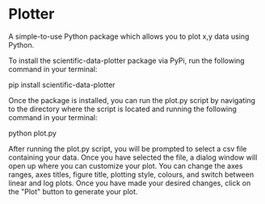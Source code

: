 # Plotter

A simple-to-use Python package which allows you to plot x,y data using Python.

To install the scientific-data-plotter package via PyPi, run the following command in your terminal:

pip install scientific-data-plotter

Once the package is installed, you can run the plot.py script by navigating to the directory where the script is located and running the following command in your terminal:

python plot.py

After running the plot.py script, you will be prompted to select a csv file containing your data. Once you have selected the file, a dialog window will open up where you can customize your plot. You can change the axes ranges, axes titles, figure title, plotting style, colours, and switch between linear and log plots. Once you have made your desired changes, click on the "Plot" button to generate your plot.
